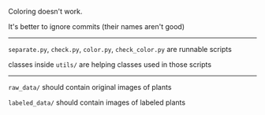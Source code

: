 Coloring doesn't work.

It's better to ignore commits (their names aren't good)

---

`separate.py`, `check.py`, `color.py`, `check_color.py` are runnable scripts

classes inside `utils/` are helping classes used in those scripts

---

`raw_data/` should contain original images of plants

`labeled_data/` should contain images of labeled plants  
